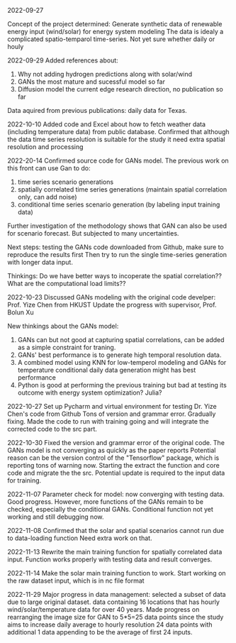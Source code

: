 2022-09-27

Concept of the project determined:
Generate synthetic data of renewable energy input (wind/solar) for energy system modeling
The data is idealy a complicated spatio-temparol time-series. Not yet sure whether daily or houly


2022-09-29
Added references about:
1. Why not adding hydrogen predictions along with solar/wind
2. GANs the most mature and sucessful model so far
3. Diffusion model the current edge research direction, no publication so far

Data aquired from previous publications: daily data for Texas.

2022-10-10
Added code and Excel about how to fetch weather data 
(including temperature data) from public database.
Confirmed that although the data time series resolution is suitable for the study
it need extra spatial resolution and processing

2022-20-14
Confirmed source code for GANs model.
The previous work on this front can use Gan to do:
1. time series scenario generations
2. spatially correlated time series generations (maintain spatial correlation only, can add noise)
3. conditional time series scenario generation (by labeling input training data)

Further investigation of the methodology shows that GAN can also be used for scenario forecast.
But subjected to many uncertainties.

Next steps:
testing the GANs code downloaded from Github, make sure to reproduce the results first
Then try to run the single time-series generation with longer data input.

Thinkings:
Do we have better ways to incoperate the spatial correlation??
What are the computational load limits??

2022-10-23
Discussed GANs modeling with the original code develper: Prof. Yize Chen from HKUST
Update the progress with supervisor, Prof. Bolun Xu

New thinkings about the GANs model:
1. GANs can but not good at capturing spatial correlations, can be added as a simple constraint for traning.
2. GANs' best performance is to generate high temporal resolution data.
3. A combined model using KNN for low-temperol modeling and GANs for temperature conditional daily data generation might has best performance
4. Python is good at performing the previous training but bad at testing its outcome with energy system optimization? Julia?

2022-10-27
Set up Pycharm and virtual environment for testing Dr. Yize Chen's code from Github
Tons of version and grammar error. Gradually fixing.
Made the code to run with training going and will integrate the corrected code to the src part.

2022-10-30
Fixed the version and grammar error of the original code.
The GANs model is not converging as quickly as the paper reports
Potential reason can be the version control of the "Tensorflow" package, which is reporting tons of warning now.
Starting the extract the function and core code and migrate the the src.
Potential update is required to the input data for training.

2022-11-07
Parameter check for model: now converging with testing data. Good progress.
However, more functions of the GANs remain to be checked, especially the conditional GANs.
Conditional function not yet working and still debugging now.

2022-11-08
Confirmed that the solar and spatial scenarios cannot run due to data-loading function
Need extra work on that.

2022-11-13
Rewrite the main training function for spatially correlated data input.
Function works properly with testing data and result converges.

2022-11-14
Make the solar main training function to work.
Start working on the raw dataset input, which is in nc file format

2022-11-29
Major progress in data management: selected a subset of data due to large original dataset.
data containing 16 locations that has hourly wind/solar/temperature data for over 40 years.
Made progress on rearranging the image size for GAN to 5*5=25 data points
since the study aims to increase daily average to hourly resolution 24 data points
with additional 1 data appending to be the average of first 24 inputs.

